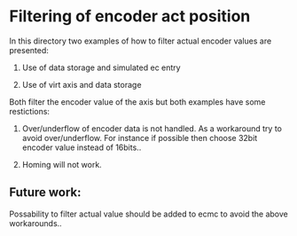 # Filtering of encoder act position

In this directory two examples of how to filter actual encoder values are presented:

1. Use of data storage and simulated ec entry

2. Use of virt axis and data storage

Both filter the encoder value of the axis but both examples have some restictions:

1. Over/underflow of encoder data is not handled. As a workaround try to avoid over/underflow. For instance if possible then choose 32bit encoder value instead of 16bits..

2. Homing will not work.

## Future work:
Possability to filter actual value should be added to ecmc to avoid the above workarounds..
